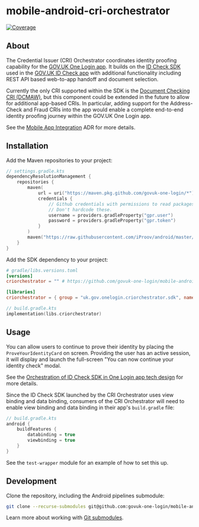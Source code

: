 # mobile-android-cri-orchestrator

[![Coverage](https://sonarcloud.io/api/project_badges/measure?project=mobile-android-cri-orchestrator&metric=coverage)](https://sonarcloud.io/summary/new_code?id=mobile-android-cri-orchestrator)

## About

The Credential Issuer (CRI) Orchestrator coordinates identity proofing capability for the [GOV.UK One Login app](https://github.com/govuk-one-login/mobile-android-one-login-app).
It builds on the [ID Check SDK](https://github.com/govuk-one-login/mobile-id-check-android-sdk) used in the [GOV.UK ID Check app](https://github.com/govuk-one-login/mobile-id-check-android) with additional functionality including REST API based web-to-app handoff and document selection.

Currently the only CRI supported within the SDK is the [Document Checking CRI (DCMAW)](https://github.com/govuk-one-login/mobile-id-check-async), but this component could be extended in the future to allow for additional app-based CRI‍s.
In particular, adding support for the Address-Check and Fraud CRI‍s into the app would enable a complete end-to-end identity proofing journey within the GOV.UK One Login app.

See the [Mobile App Integration](https://github.com/govuk-one-login/architecture/blob/main/adr/0178-mobile-app-integration.md) ADR for more details.

## Installation

Add the Maven repositories to your project:

```kt
// settings.gradle.kts
dependencyResolutionManagement {
    repositories {
        maven(
            url = uri("https://maven.pkg.github.com/govuk-one-login/*"),
            credentials {
                // Github credentials with permissions to read packages.
                // Don't hardcode these.
                username = providers.gradleProperty("gpr.user") 
                password = providers.gradleProperty("gpr.token")
            }
        )
        maven("https://raw.githubusercontent.com/iProov/android/master/maven/")
    }
}
```

Add the SDK dependency to your project:

```toml
# gradle/libs.versions.toml
[versions]
criorchestrator = "" # https://github.com/govuk-one-login/mobile-android-cri-orchestrator/tags

[libraries]
criorchestrator = { group = "uk.gov.onelogin.criorchestrator.sdk", name = "sdk", version.ref = "criorchestrator" }
```


```kt
// build.gradle.kts
implementation(libs.criorchestrator)
```

## Usage

You can allow users to continue to prove their identity by placing the `ProveYourIdentityCard` on screen. Providing the user has an active session, it will display and launch the full-screen "You can now continue your identity check" modal.

See the [Orchestration of ID Check SDK in One Login app tech design](https://govukverify.atlassian.net/wiki/spaces/DCMAW/pages/3800006819/Orchestration+of+ID+Check+SDK+in+One+Login+app) for more details.

Since the ID Check SDK launched by the CRI Orchestrator uses view binding and data binding, consumers of the CRI Orchestrator will need to enable view binding and data binding in their app's `build.gradle` file:

```kt
// build.gradle.kts
android {
    buildFeatures {
        databinding = true
        viewbinding = true
    }
}
```

See the `test-wrapper` module for an example of how to set this up.

## Development

Clone the repository, including the Android pipelines submodule:
```bash
git clone --recurse-submodules git@github.com:govuk-one-login/mobile-android-cri-orchestrator.git
```
Learn more about working with [Git submodules](https://git-scm.com/book/en/v2/Git-Tools-Submodules).
